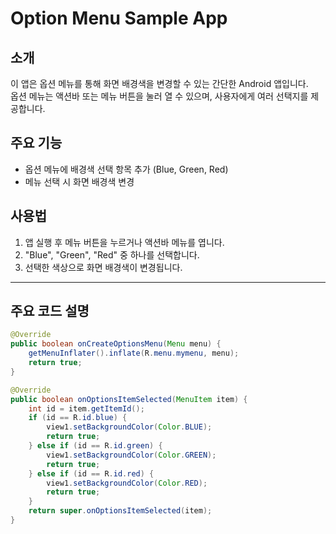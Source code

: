 # Option Menu Sample App

## 소개
이 앱은 옵션 메뉴를 통해 화면 배경색을 변경할 수 있는 간단한 Android 앱입니다.  
옵션 메뉴는 액션바 또는 메뉴 버튼을 눌러 열 수 있으며, 사용자에게 여러 선택지를 제공합니다.

## 주요 기능
- 옵션 메뉴에 배경색 선택 항목 추가 (Blue, Green, Red)
- 메뉴 선택 시 화면 배경색 변경

## 사용법
1. 앱 실행 후 메뉴 버튼을 누르거나 액션바 메뉴를 엽니다.
2. "Blue", "Green", "Red" 중 하나를 선택합니다.
3. 선택한 색상으로 화면 배경색이 변경됩니다.

---

## 주요 코드 설명

```java
@Override
public boolean onCreateOptionsMenu(Menu menu) {
    getMenuInflater().inflate(R.menu.mymenu, menu);
    return true;
}

@Override
public boolean onOptionsItemSelected(MenuItem item) {
    int id = item.getItemId();
    if (id == R.id.blue) {
        view1.setBackgroundColor(Color.BLUE);
        return true;
    } else if (id == R.id.green) {
        view1.setBackgroundColor(Color.GREEN);
        return true;
    } else if (id == R.id.red) {
        view1.setBackgroundColor(Color.RED);
        return true;
    }
    return super.onOptionsItemSelected(item);
}

